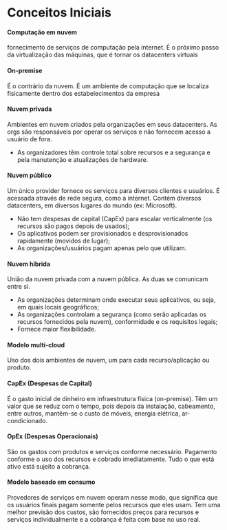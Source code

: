 # Conceitos Iniciais

#### Computação em nuvem
fornecimento de serviços de computação pela internet. É o próximo passo da virtualização das máquinas, que é tornar os datacenters virtuais

#### On-premise
É o contrário da nuvem. É um ambiente de computação que se localiza fisicamente dentro dos estabelecimentos da empresa

#### Nuvem privada
Ambientes em nuvem criados pela organizações em seus datacenters. As orgs são responsáveis por operar os serviços e não fornecem acesso a usuário de fora.
- As organizadores têm controle total sobre recursos e a segurança e pela manutenção e atualizações de hardware.

#### Nuvem público
Um único provider fornece os serviços para diversos clientes e usuários. É acessada através de rede segura, como a internet. Contém diversos datacenters, em diversos lugares do mundo (ex: Microsoft). 
- Não tem despesas de capital (CapEx) para escalar verticalmente (os recursos são pagos depois de usados);
- Os aplicativos podem ser provisionados e desprovisionados rapidamente (movidos de lugar);
- As organizações/usuários pagam apenas pelo que utilizam.

#### Nuvem híbrida
União da nuvem privada com a nuvem pública. As duas se comunicam entre si.
- As organizações determinam onde executar seus aplicativos, ou seja, em quais locais geográficos;
- As organizações controlam a segurança (como serão aplicadas os recursos fornecidos pela nuvem), conformidade e os requisitos legais;
- Fornece maior flexibilidade.

#### Modelo multi-cloud
Uso dos dois ambientes de nuvem, um para cada recurso/aplicação ou produto.

#### CapEx (Despesas de Capital)
É o gasto inicial de dinheiro em infraestrutura física (on-premise). Têm um valor que se reduz com o tempo, pois depois da instalação, cabeamento, entre outros, mantêm-se o custo de móveis, energia elétrica, ar-condicionado.

#### OpEx (Despesas Operacionais)
São os gastos com produtos e serviços conforme necessário. Pagamento conforme o uso dos recursos e cobrado imediatamente. Tudo o que está ativo está sujeito a cobrança.

#### Modelo baseado em consumo
Provedores de serviços em nuvem operam nesse modo, que significa que os usuários finais pagam somente pelos recursos que eles usam. Tem uma melhor previsão dos custos, são fornecidos preços para recursos e serviços individualmente e a cobrança é feita com base no uso real.
